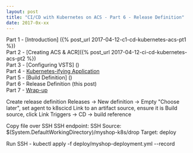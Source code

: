 ```yaml
---
layout: post
title: "CI/CD with Kubernetes on ACS - Part 6 - Release Definition"
date: 2017-0x-xx
---
```


Part 1 - [Introduction] ({% post_url 2017-04-12-c1-cd-kubernetes-acs-pt1 %})  
Part 2 - [Creating ACS & ACR]({% post_url 2017-04-12-ci-cd-kubernetes-acs-pt2 %})  
Part 3 - [Configuring VSTS] ()  
Part 4 - [Kubernetes-ifying Application]()  
Part 5 - [Build Definition] ()  
Part 6 - Release Definition (this post)  
Part 7 - [Wrap-up]()


Create release definition
Releases -> New definition -> Empty
"Choose later", set agent to k8scicd
Link to an artifact source, ensure it is Build source, click Link
Triggers -> CD -> build reference

Copy file over SSH
SSH endpoint: SSH
Source: $(System.DefaultWorkingDirectory)/myshop-k8s/drop
Target: deploy

Run SSH
	- kubectl apply -f deploy/myshop-deployment.yml --record
